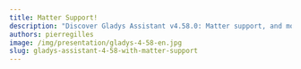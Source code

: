 ```yaml
---
title: Matter Support!
description: "Discover Gladys Assistant v4.58.0: Matter support, and more! 🚀 Update now."
authors: pierregilles
image: /img/presentation/gladys-4-58-en.jpg
slug: gladys-assistant-4-58-with-matter-support
---
```

